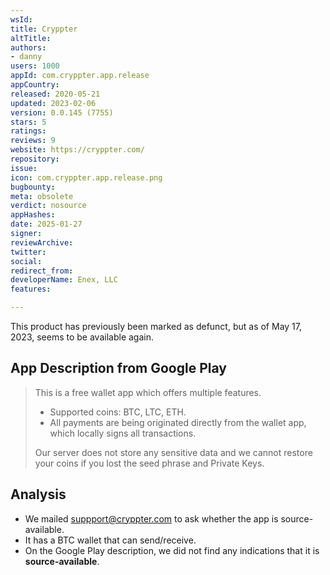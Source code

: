 ```yaml
---
wsId: 
title: Cryppter
altTitle: 
authors:
- danny
users: 1000
appId: com.cryppter.app.release
appCountry: 
released: 2020-05-21
updated: 2023-02-06
version: 0.0.145 (7755)
stars: 5
ratings: 
reviews: 9
website: https://cryppter.com/
repository: 
issue: 
icon: com.cryppter.app.release.png
bugbounty: 
meta: obsolete
verdict: nosource
appHashes: 
date: 2025-01-27
signer: 
reviewArchive: 
twitter: 
social: 
redirect_from: 
developerName: Enex, LLC
features: 

---
```


This product has previously been marked as defunct, but as of May 17, 2023, seems to be available again. 

## App Description from Google Play 

> This is a free wallet app which offers multiple features.
> - Supported coins: BTC, LTC, ETH.
> - All payments are being originated directly from the wallet app, which locally signs all transactions.
>
> Our server does not store any sensitive data and we cannot restore your coins if you lost the seed phrase and Private Keys.

## Analysis 

- We mailed suppport@cryppter.com to ask whether the app is source-available. 
- It has a BTC wallet that can send/receive.
- On the Google Play description, we did not find any indications that it is **source-available**. 